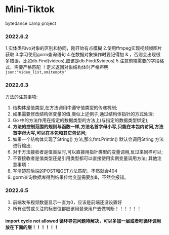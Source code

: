 # Mini-Tiktok
bytedance camp project


### 2022.6.2
1.实体类和vo对象的区别和协同，刚开始有点模糊
2.使用ffmpeg实现视频帧图片获取
3.学习使用gorm查询语句
4.在数据对象操作时要记得加 &  ，否则会出现很多错误，比如db.Find(videos),应该是db.Find(&videos)
5.注意前端需要的字段格式，需要严格匹配 ！定义返回对象结构体时严格声明 `json:"video_list,omitempty"`

### 2022.6.3
方法的注意事项:
1. 结构体是值类型,在方法调用中遵守值类型的传递机制;
2. 如果需要修改结构体变量的值,类似上述例子,通过结构体指针的方式处理;
3. Go 中的方法作用在指定的数据类型的方法上(与指定的数据类型绑定);
4. **方法的控制范围的规则与函数一样,方法名首字母小写,只能在本包内访问,方法首字母大写,可以在本包和其它包访问;**
5. 如果一个结构体实现了String() 方法,那么fmt.Println() 默认会调用String 方法进行输出;
6. 对于方法接收者是值类型时,可以直接用指针类型的变量调用,反过来同样可以;
7. 不管接收者是值类型还是引用类型都可以直接使用实例变量调用方法; 
其他注意事项：
8. 写清楚前后端的POST和GET方法匹配，不然就会404
9. gorm查询数据库得到结果传给变量需要加&，不然会报错。

### 2022.6.5
1. 前端发布视频数量显示一直为0，应该是前端还没设置好
2. 所有点赞或关注的标志位都应该用登录用户去做判断！！！！！！

#### import cycle not allowed 循环导包问题待解决，可以多加一层或者吧循环调用放在下面的层！！！！！！